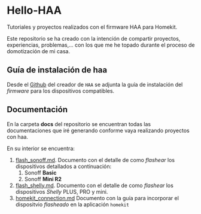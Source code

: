 # Hello-HAA

Tutoriales y proyectos realizados con el firmware HAA para Homekit.

Este repositorio se ha creado con la intención de compartir proyectos, experiencias, problemas,... con los que me he topado durante el proceso de domotización de mi casa.

## Guía de instalación de haa

Desde el [Github](https://github.com/RavenSystem/esp-homekit-devices/wiki/Installation) del creador de `HAA` se adjunta la guía de instalación del _firmware_ para los dispositivos compatibles.

## Documentación

En la carpeta **docs** del repositorio se encuentran todas las documentaciones que iré generando conforme vaya realizando proyectos con haa.

En su interior se encuentra:

1. [flash_sonoff.md](docs/flash_sonoff.md). Documento con el detalle de como _flashear_ los dispositivos detallados a continuación:
   1. Sonoff **Basic**
   2. Sonoff **Mini R2**
2. [flash_shelly.md](docs/flash_shelly.md). Documento con el detalle de como _flashear_ los dispositivos _Shelly_ PLUS, PRO y mini.
3. [homekit_connection.md](docs/homekit_connection.md) Documento con la guía para incorporar el dispositvio _flasheado_ en la aplicación `homekit`
